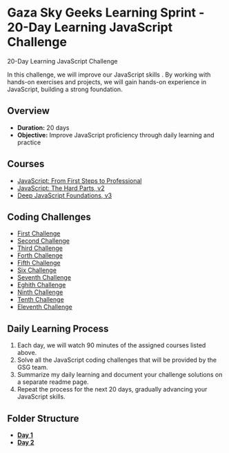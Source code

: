 
# Gaza Sky Geeks Learning Sprint - 20-Day Learning JavaScript Challenge

20-Day Learning JavaScript Challenge

In this challenge, we will improve our JavaScript skills . By working with hands-on exercises and projects, we will gain hands-on experience in JavaScript, building a strong foundation.

## Overview
- **Duration:** 20 days
- **Objective:** Improve JavaScript proficiency through daily learning and practice


## Courses
 - [JavaScript: From First Steps to Professional](https://frontendmasters.com/courses/javascript-first-steps/)
 - [JavaScript: The Hard Parts, v2](https://frontendmasters.com/courses/javascript-hard-parts-v2/)
 - [Deep JavaScript Foundations, v3](https://frontendmasters.com/courses/deep-javascript-v3/)

## Coding Challenges
 - [First Challenge](https://www.freecodecamp.org/learn/javascript-algorithms-and-data-structures/basic-javascript/compound-assignment-with-augmented-multiplication)
 - [Second Challenge](https://www.freecodecamp.org/learn/javascript-algorithms-and-data-structures/basic-javascript/concatenating-strings-with-the-plus-equals-operator)
 - [Third Challenge](https://www.freecodecamp.org/learn/javascript-algorithms-and-data-structures/basic-javascript/use-bracket-notation-to-find-the-nth-to-last-character-in-a-string)
 - [Forth Challenge](https://www.freecodecamp.org/learn/javascript-algorithms-and-data-structures/basic-javascript/compound-assignment-with-augmented-multiplication)
 - [Fifth Challenge](https://www.freecodecamp.org/learn/javascript-algorithms-and-data-structures/basic-javascript/compound-assignment-with-augmented-multiplication)
 - [Six Challenge](https://www.freecodecamp.org/learn/javascript-algorithms-and-data-structures/basic-javascript/compound-assignment-with-augmented-multiplication)
 - [Seventh Challenge](https://www.freecodecamp.org/learn/javascript-algorithms-and-data-structures/basic-javascript/return-a-value-from-a-function-with-return)
 - [Eghith Challenge](https://www.freecodecamp.org/learn/javascript-algorithms-and-data-structures/basic-javascript/global-scope-and-functions)
 - [Ninth Challenge](https://www.freecodecamp.org/learn/javascript-algorithms-and-data-structures/basic-javascript/local-scope-and-functions)
 - [Tenth Challenge](https://www.freecodecamp.org/learn/javascript-algorithms-and-data-structures/basic-javascript/local-scope-and-functions)
 - [Eleventh Challenge](https://www.freecodecamp.org/learn/javascript-algorithms-and-data-structures/basic-javascript/stand-in-line)


## Daily Learning Process
1. Each day, we will watch 90 minutes of the assigned courses listed above.
2. Solve all the JavaScript coding challenges that will be provided by the GSG team.
3. Summarize my daily learning and document your challenge solutions on a separate readme page.
4. Repeat the process for the next 20 days, gradually advancing your JavaScript skills.



## Folder Structure
-  [**Day 1**](https://github.com/bara1999/Mastering-JavaScript-in-20-Days/Day1.md)
-  [**Day 2**](https://github.com/bara1999/Mastering-JavaScript-in-20-Days/Day2.md)